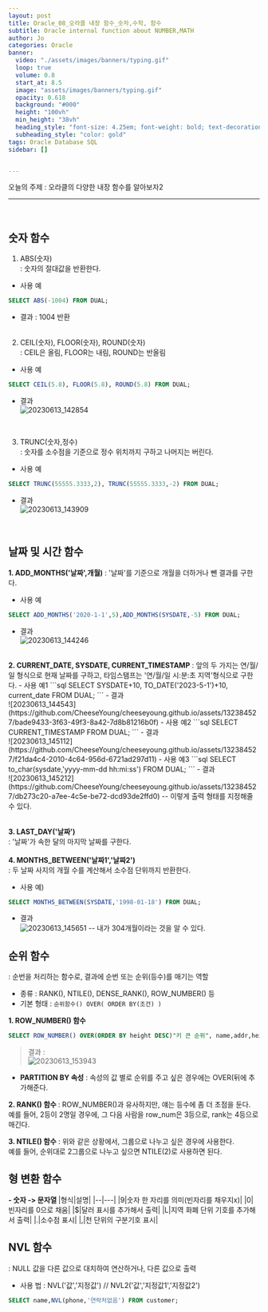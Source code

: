 ```yaml
---
layout: post
title: Oracle_08_오라클 내장 함수_숫자,수학, 함수
subtitle: Oracle internal function about NUMBER,MATH
author: Jo
categories: Oracle
banner:
  video: "./assets/images/banners/typing.gif"
  loop: true
  volume: 0.8
  start_at: 8.5
  image: "assets/images/banners/typing.gif"
  opacity: 0.618
  background: "#000"
  height: "100vh"
  min_height: "38vh"
  heading_style: "font-size: 4.25em; font-weight: bold; text-decoration: underline"
  subheading_style: "color: gold"
tags: Oracle Database SQL
sidebar: []


---
```


오늘의 주제 :  오라클의 다양한 내장 함수를 알아보자2 <br>
 * * *
 <br>
 
 
 ## 숫자 함수
 1. ABS(숫자)<br>
 : 숫자의 절대값을 반환한다.<br>
 - 사용 예
 ```sql
 SELECT ABS(-1004) FROM DUAL;
 ```
 - 결과 : 1004 반환 <br><br>
 
 2. CEIL(숫자), FLOOR(숫자), ROUND(숫자)<br>
  : CEIL은 올림, FLOOR는 내림, ROUND는 반올림<br>
- 사용 예
```sql
SELECT CEIL(5.8), FLOOR(5.8), ROUND(5.8) FROM DUAL;
```
- 결과 <br> ![20230613_142854](https://github.com/CheeseYoung/cheeseyoung.github.io/assets/132384527/0a740f74-c31d-4f45-9032-7dab1e73e83b)
<br>

 3. TRUNC(숫자,정수)<br>
 : 숫자를 소수점을 기준으로 정수 위치까지 구하고 나머지는 버린다.<br>
 - 사용 예
 ```sql
 SELECT TRUNC(55555.3333,2), TRUNC(55555.3333,-2) FROM DUAL;
 ```
- 결과 <br> ![20230613_143909](https://github.com/CheeseYoung/cheeseyoung.github.io/assets/132384527/038fc777-01d9-49c7-916a-26f5bf556847)
<br>

## 날짜 및 시간 함수
<b>1. ADD_MONTHS('날짜',개월)</b>
: '날짜'를 기준으로 개월을 더하거나 뺀 결과를 구한다.<br>
- 사용 예
```sql
SELECT ADD_MONTHS('2020-1-1',5),ADD_MONTHS(SYSDATE,-5) FROM DUAL;
```
- 결과 <br> ![20230613_144246](https://github.com/CheeseYoung/cheeseyoung.github.io/assets/132384527/d8452fce-490c-4201-ab32-cf379cd41a26)
<br>
<b>2. CURRENT_DATE, SYSDATE, CURRENT_TIMESTAMP</b>
: 앞의 두 가지는 연/월/일 형식으로 현재 날짜를 구하고, 타임스탬프는 '연/월/일 시:분:초 지역'형식으로 구한다.
- 사용 예1
```sql
SELECT SYSDATE+10, TO_DATE('2023-5-1')+10, current_date FROM DUAL;
```
- 결과 <br> ![20230613_144543](https://github.com/CheeseYoung/cheeseyoung.github.io/assets/132384527/bade9433-3f63-49f3-8a42-7d8b81216b0f)
- 사용 예2
```sql
SELECT CURRENT_TIMESTAMP FROM DUAL;
```
- 결과 <br>![20230613_145112](https://github.com/CheeseYoung/cheeseyoung.github.io/assets/132384527/f21da4c4-2010-4c64-956d-6721ad297d11)
- 사용 예3
```sql
SELECT to_char(sysdate,'yyyy-mm-dd hh:mi:ss') FROM DUAL;
```
- 결과 <br> ![20230613_145212](https://github.com/CheeseYoung/cheeseyoung.github.io/assets/132384527/db273c20-a7ee-4c5e-be72-dcd93de2ffd0)
 -- 이렇게 출력 형태를 지정해줄 수 있다.<br><br>
 
<b>3. LAST_DAY('날짜')</b><br>
: '날짜'가 속한 달의 마지막 날짜를 구한다.<br><br>
<b>4. MONTHS_BETWEEN('날짜1','날짜2')</b><br>
: 두 날짜 사지의 개월 수를 계산해서 소수점 단위까지 반환한다.
- 사용 예)
```sql
SELECT MONTHS_BETWEEN(SYSDATE,'1998-01-18') FROM DUAL;
```
- 결과 <br> ![20230613_145651](https://github.com/CheeseYoung/cheeseyoung.github.io/assets/132384527/1276f85a-3eb5-45bb-8efd-bd43ec5e9a5b)
 -- 내가 304개월이라는 것을 알 수 있다. <br>

## 순위 함수
: 순번을 처리하는 함수로, 결과에 순번 또는 순위(등수)를 매기는 역할
- 종류 : RANK(), NTILE(), DENSE_RANK(), ROW_NUMBER() 등
- 기본 형태 : ``순위함수() OVER( ORDER BY(조건) )`` <br>

<b>1. ROW_NUMBER() 함수 </b><br>

```sql
SELECT ROW_NUMBER() OVER(ORDER BY height DESC)"키 큰 순위", name,addr,height FROM playerTBL;
```
 > 결과 : <br> ![20230613_153943](https://github.com/CheeseYoung/cheeseyoung.github.io/assets/132384527/1f11df1b-0570-43aa-b519-b1801a2f7cf7)

- <b>PARTITION BY 속성</b>
: 속성의 값 별로 순위를 주고 싶은 경우에는 OVER(뒤에 추가해준다.<br>

<b>2. RANK() 함수 </b>
: ROW_NUMBER()과 유사하지만, 얘는 등수에 좀 더 초점을 둔다.<br>
예를 들어, 2등이 2명일 경우에, 그 다음 사람을 row_num은 3등으로, rank는 4등으로 매긴다.<br>


<b>3. NTILE() 함수</b>
: 위와 같은 상황에서, 그룹으로 나누고 싶은 경우에 사용한다.<br>
예를 들어, 순위대로 2그룹으로 나누고 싶으면 NTILE(2)로 사용하면 된다.<br>


## 형 변환 함수

<b>- 숫자 -> 문자열 </b> 
|형식|설명|
|--|---|
|9|숫자 한 자리를 의미(빈자리를 채우지x)|
|0|빈자리를 0으로 채움|
|$|달러 표시를 추가해서 출력|
|L|지역 화폐 단위 기호를 추가해서 출력|
|.|소수점 표시|
|,|천 단위의 구분기호 표시|


## NVL 함수
: NULL 값을 다른 값으로 대치하여 연산하거나, 다른 값으로 출력<br>
- 사용 법 : NVL('값','지정값') // NVL2('값','지정값1','지정값2')
```sql
SELECT name,NVL(phone,'연락처없음') FROM customer;
```










